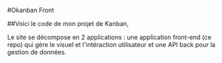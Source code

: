 #Okanban Front

##Voici le code de mon projet de Kanban, 

Le site se décompose en 2 applications : une application front-end (ce repo) qui gère le visuel et l'intéraction utilisateur et une API back pour la gestion de données.


